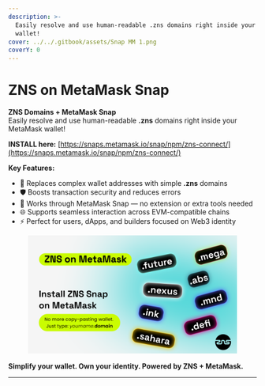 ```yaml
---
description: >-
  Easily resolve and use human-readable .zns domains right inside your MetaMask
  wallet!
cover: ../../.gitbook/assets/Snap MM 1.png
coverY: 0
---
```


# ZNS on MetaMask Snap

**ZNS Domains + MetaMask Snap**\
Easily resolve and use human-readable **.zns** domains right inside your MetaMask wallet!

**INSTALL here:** [https://snaps.metamask.io/snap/npm/zns-connect/](https://snaps.metamask.io/snap/npm/zns-connect/)

**Key Features:**

* 🔄 Replaces complex wallet addresses with simple **.zns** domains
* 🛡️ Boosts transaction security and reduces errors
* 🧩 Works through MetaMask Snap — no extension or extra tools needed
* 🌐 Supports seamless interaction across EVM-compatible chains
* ⚡ Perfect for users, dApps, and builders focused on Web3 identity

<figure><img src="../../.gitbook/assets/ZNS Snap 2.png" alt=""><figcaption></figcaption></figure>

**Simplify your wallet. Own your identity. Powered by ZNS + MetaMask.**

***
